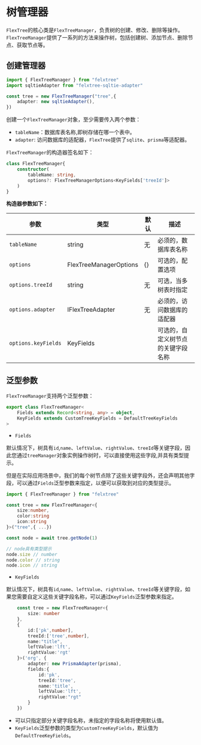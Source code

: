 # 树管理器

`FlexTree`的核心类是`FlexTreeManager`，负责树的创建、修改、删除等操作。`FlexTreeManager`提供了一系列的方法来操作树，包括创建树、添加节点、删除节点、获取节点等。

## 创建管理器

```ts
import { FlexTreeManager } from "felxtree"
import sqltieAdapter from "felxtree-sqltie-adapter"

const tree = new FlexTreeManager("tree",{
    adapter: new sqltieAdapter(),
})

```

创建一个`FlexTreeManager`对象，至少需要传入两个参数：

- `tableName`：数据库表名称,即树存储在哪一个表中。
- `adapter`: 访问数据库的适配器，`FlexTree`提供了`sqlite`、`prisma`等适配器。


`FlexTreeManager`的构造器签名如下：

```ts {3,4}
class FlexTreeManager{
    constructor(
        tableName: string,          
        options?: FlexTreeManagerOptions<KeyFields['treeId']>
    ) 
}
```

**构造器参数如下：**

| 参数 | 类型 | 默认 | 描述 |
| --- | --- | --- | --- |
| `tableName` | string | 无 | 必须的，数据库表名称 |
| `options` | FlexTreeManagerOptions | {} | 可选的，配置选项 |
| `options.treeId` | string | 无 | 可选，当多树表时指定 |
| `options.adapter` | IFlexTreeAdapter | 无 | 必须的，访问数据库的适配器 |
| `options.keyFields` | KeyFields | | 可选的，自定义树节点的关键字段名称 |

## 泛型参数


`FlexTreeManager`支持两个泛型参数：

```ts
export class FlexTreeManager<
    Fields extends Record<string, any> = object,
    KeyFields extends CustomTreeKeyFields = DefaultTreeKeyFields
>
```

- `Fields`

默认情况下，树具有`id`,`name`、`leftValue`、`rightValue`、`treeId`等关键字段，因此您通过`treeManager`对象实例操作树时，可以直接使用这些字段,并具有类型提示。

但是在实际应用场景中，我们的每个树节点除了这些关键字段外，还会声明其他字段，可以通过`Fields`泛型参数来指定，以便可以获取到对应的类型提示。


```ts {4-6,12-14}
import { FlexTreeManager } from "felxtree"

const tree = new FlexTreeManager<{
    size:number,
    color:string
    icon:string
}>("tree",{ ...})

const node = await tree.getNode(1)

// node具有类型提示
node.size // number
node.color // string
node.icon // string


```

- `KeyFields`

默认情况下，树具有`id`,`name`、`leftValue`、`rightValue`、`treeId`等关键字段，如果您需要自定义这些关键字段名称，可以通过`KeyFields`泛型参数来指定。

```ts  
    const tree = new FlexTreeManager<{ 
        size: number
    },
    {
        id:['pk',number],
        treeId:['tree',number],
        name:"title",
        leftValue:'lft',
        rightValue:'rgt'
    }>('org', {
        adapter: new PrismaAdapter(prisma),
        fields:{
            id:'pk',
            treeId:'tree',
            name:'title',
            leftValue:'lft',
            rightValue:"rgt"
        }
    })
```

- 可以只指定部分关键字段名称，未指定的字段名称将使用默认值。
- `KeyFields`泛型参数的类型为`CustomTreeKeyFields`，默认值为`DefaultTreeKeyFields`。
 

